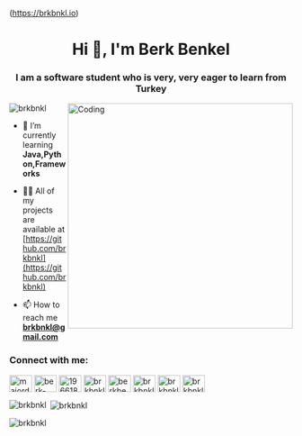 (https://brkbnkl.io)
<h1 align="center">Hi 👋, I'm Berk Benkel</h1>
<h3 align="center">I am a software student who is very, very eager to learn from Turkey</h3>
<img align="right" alt="Coding" width="400" src="https://camo.githubusercontent.com/c1dcb74cc1c1835b1d716f5051499a2814c683c806b15f04b0eba492863703e9/68747470733a2f2f63646e2e6472696262626c652e636f6d2f75736572732f3733303730332f73637265656e73686f74732f363538313234332f6176656e746f2e676966">



<p align="left"> <img src="https://komarev.com/ghpvc/?username=brkbnkl&label=Profile%20views&color=0e75b6&style=flat" alt="brkbnkl" /> </p>

- 🌱 I’m currently learning **Java,Python,Frameworks**

- 👨‍💻 All of my projects are available at [https://github.com/brkbnkl](https://github.com/brkbnkl)

- 📫 How to reach me **brkbnkl@gmail.com**

<h3 align="left">Connect with me:</h3>
<p align="left">
<a href="https://twitter.com/majordouble_nft" target="blank"><img align="center" src="https://raw.githubusercontent.com/rahuldkjain/github-profile-readme-generator/master/src/images/icons/Social/twitter.svg" alt="majordouble_nft" height="30" width="40" /></a>
<a href="https://linkedin.com/in/berk-benkel-842746123" target="blank"><img align="center" src="https://raw.githubusercontent.com/rahuldkjain/github-profile-readme-generator/master/src/images/icons/Social/linked-in-alt.svg" alt="berk-benkel-842746123" height="30" width="40" /></a>
<a href="https://stackoverflow.com/users/19661859/berk-benkel" target="blank"><img align="center" src="https://raw.githubusercontent.com/rahuldkjain/github-profile-readme-generator/master/src/images/icons/Social/stack-overflow.svg" alt="19661859/berk-benkel" height="30" width="40" /></a>
<a href="https://fb.com/brkbnkl" target="blank"><img align="center" src="https://raw.githubusercontent.com/rahuldkjain/github-profile-readme-generator/master/src/images/icons/Social/facebook.svg" alt="brkbnkl" height="30" width="40" /></a>
<a href="https://instagram.com/berkbenkel" target="blank"><img align="center" src="https://raw.githubusercontent.com/rahuldkjain/github-profile-readme-generator/master/src/images/icons/Social/instagram.svg" alt="berkbenkel" height="30" width="40" /></a>
<a href="https://www.youtube.com/c/brkbnkl" target="blank"><img align="center" src="https://raw.githubusercontent.com/rahuldkjain/github-profile-readme-generator/master/src/images/icons/Social/youtube.svg" alt="brkbnkl" height="30" width="40" /></a>
<a href="https://www.hackerrank.com/brkbnkl" target="blank"><img align="center" src="https://raw.githubusercontent.com/rahuldkjain/github-profile-readme-generator/master/src/images/icons/Social/hackerrank.svg" alt="brkbnkl" height="30" width="40" /></a>
<a href="https://www.leetcode.com/brkbnkl" target="blank"><img align="center" src="https://raw.githubusercontent.com/rahuldkjain/github-profile-readme-generator/master/src/images/icons/Social/leet-code.svg" alt="brkbnkl" height="30" width="40" /></a>
</p>

<p><img align="left" src="https://github-readme-stats.vercel.app/api/top-langs?username=brkbnkl&show_icons=true&locale=en&layout=compact" alt="brkbnkl" /></p>



<p>&nbsp;<img align="center" src="https://github-readme-stats.vercel.app/api?username=brkbnkl&show_icons=true&locale=en" alt="brkbnkl" /></p>



<p><img align="center" src="https://github-readme-streak-stats.herokuapp.com/?user=brkbnkl&" alt="brkbnkl" /></p>
